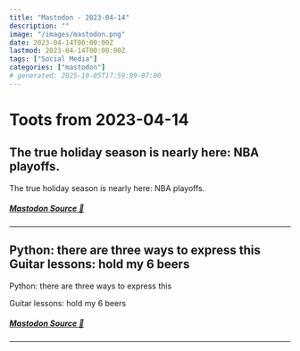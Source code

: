 ```yaml
---
title: "Mastodon - 2023-04-14"
description: ""
image: "/images/mastodon.png"
date: 2023-04-14T00:00:00Z
lastmod: 2023-04-14T00:00:00Z
tags: ["Social Media"]
categories: ["mastodon"]
# generated: 2025-10-05T17:59:09-07:00
---
```


# Toots from 2023-04-14

## The true holiday season is nearly here: NBA playoffs.

The true holiday season is nearly here: NBA playoffs.

##### [Mastodon Source 🐘](https://hachyderm.io/@mweagle/110199176572032137)

---

## Python: there are three ways to express this  Guitar lessons: hold my 6 beers

Python: there are three ways to express this

Guitar lessons: hold my 6 beers

##### [Mastodon Source 🐘](https://hachyderm.io/@mweagle/110195162869984916)

---

